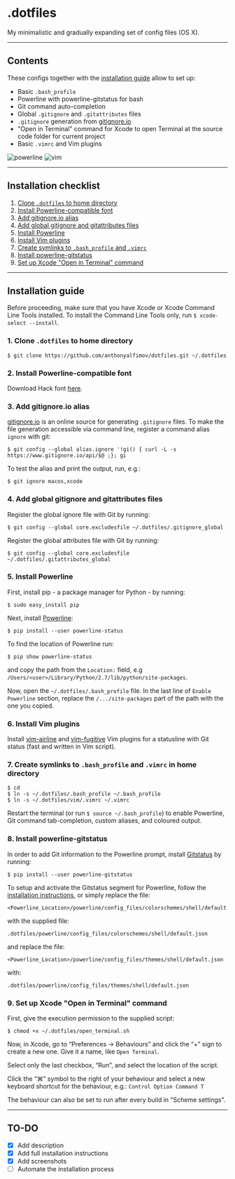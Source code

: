 # .dotfiles

My minimalistic and gradually expanding set of config files (OS X).

---

## Contents
These configs together with the [installation guide](#installation-guide)
allow to set up:
- Basic `.bash_profile`
- Powerline with powerline-gitstatus for bash
- Git command auto-completion
- Global `.gitignore` and `.gitattributes` files
- `.gitignore` generation from [gitignore.io](https://www.gitignore.io)
- "Open in Terminal" command for Xcode to open Terminal at the source code
folder for current project
- Basic `.vimrc` and Vim plugins

![powerline](https://user-images.githubusercontent.com/43878921/49591463-96be0b00-f97f-11e8-9f42-47cf4c5e605c.png)
![vim](https://user-images.githubusercontent.com/43878921/49591803-84909c80-f980-11e8-9c5d-04e49a495186.png)

---

## Installation checklist
1. [Clone `.dotfiles` to home directory](#1-clone-dotfiles-to-home-directory)
2. [Install Powerline-compatible font](#2-install-powerline-compatible-font)
3. [Add gitignore.io alias](#3-add-gitignoreio-alias)
4. [Add global gitignore and gitattributes files](#4-add-global-gitignore-and-gitattributes-files)
5. [Install Powerline](#5-install-powerline)
6. [Install Vim plugins](#6-install-vim-plugins)
7. [Create symlinks to `.bash_profile` and `.vimrc`](#7-create-symlinks-to-bash_profile-and-vimrc-in-home-directory)
8. [Install powerline-gitstatus](#8-install-powerline-gitstatus)
9. [Set up Xcode "Open in Terminal" command](#9-set-up-xcode-open-in-terminal-command)

---

## Installation guide

Before proceeding, make sure that you have Xcode or Xcode Command Line Tools installed.
To install the Command Line Tools only, run `$ xcode-select --install`.

### 1. Clone `.dotfiles` to home directory
```
$ git clone https://github.com/anthonyalfimov/dotfiles.git ~/.dotfiles
```

### 2. Install Powerline-compatible font
Download Hack font [here](https://sourcefoundry.org/hack/).

### 3. Add gitignore.io alias
[gitignore.io](https://www.gitignore.io) is an online source for generating `.gitignore` files.
To make the file generation accessible via command line, register a command alias `ignore` with git:
```
$ git config --global alias.ignore '!gi() { curl -L -s https://www.gitignore.io/api/$@ ;}; gi
```
To test the alias and print the output, run, e.g.:
```
$ git ignore macos,xcode
```

### 4. Add global gitignore and gitattributes files
Register the global ignore file with Git by running:
```
$ git config --global core.excludesfile ~/.dotfiles/.gitignore_global
```
Register the global attributes file with Git by running:
```
$ git config --global core.excludesfile ~/.dotfiles/.gitattributes_global
```

### 5. Install Powerline
First, install pip - a package manager for Python - by running:
```
$ sudo easy_install pip
```

Next, install [Powerline](https://github.com/powerline/powerline):

```
$ pip install --user powerline-status
```

To find the location of Powerline run:
```
$ pip show powerline-status
```
and copy the path from the `Location:` field, e.g `/Users/<user>/Library/Python/2.7/lib/python/site-packages`.

Now, open the `~/.dotfiles/.bash_profile` file. In the last line of
`Enable Powerline` section, replace the `/.../site-packages` part of the path
with the one you copied.

### 6. Install Vim plugins
Install [vim-airline](https://github.com/vim-airline/vim-airline) and
[vim-fugitive](https://github.com/tpope/vim-fugitive) Vim plugins for a
statusline with Git status (fast and written in Vim script).

### 7. Create symlinks to `.bash_profile` and `.vimrc` in home directory
```
$ cd
$ ln -s ~/.dotfiles/.bash_profile ~/.bash_profile
$ ln -s ~/.dotfiles/vim/.vimrc ~/.vimrc
```

Restart the terminal (or run `$ source ~/.bash_profile`) to enable Powerline,
Git command tab-completion, custom aliases, and coloured output.

### 8. Install powerline-gitstatus
In order to add Git information to the Powerline prompt, install [Gitstatus](https://github.com/jaspernbrouwer/powerline-gitstatus)
by running:
```
$ pip install --user powerline-gitstatus
```
To setup and activate the Gitstatus segment for Powerline, follow the
[installation instructions](https://github.com/jaspernbrouwer/powerline-gitstatus#installation),
or simply replace the file:
```
<Powerline_Location>/powerline/config_files/colorschemes/shell/default.json
```
with the supplied file:
```
.dotfiles/powerline/config_files/colorschemes/shell/default.json
```

and replace the file:
```
<Powerline_Location>/powerline/config_files/themes/shell/default.json
```
with:
```
.dotfiles/powerline/config_files/themes/shell/default.json
```

### 9. Set up Xcode "Open in Terminal" command
First, give the execution permission to the supplied script:
```
$ chmod +x ~/.dotfiles/open_terminal.sh
```

Now, in Xcode, go to “Preferences -> Behaviours” and click the “+” sign to
create a new one. Give it a name, like `Open Terminal`.

Select only the last checkbox, “Run”, and select the location of the script.

Click the “⌘” symbol to the right of your behaviour and select a new
keyboard shortcut for the behaviour, e.g.:
`Control Option Command T`

The behaviour can also be set to run after every build in "Scheme settings".

---

## TO-DO
- [x] Add description
- [x] Add full installation instructions
- [x] Add screenshots
- [ ] Automate the installation process

